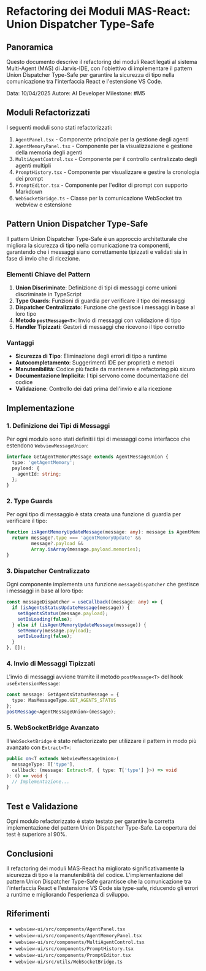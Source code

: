 # Refactoring dei Moduli MAS-React: Union Dispatcher Type-Safe

## Panoramica

Questo documento descrive il refactoring dei moduli React legati al sistema Multi-Agent (MAS) di Jarvis-IDE, con l'obiettivo di implementare il pattern Union Dispatcher Type-Safe per garantire la sicurezza di tipo nella comunicazione tra l'interfaccia React e l'estensione VS Code.

Data: 10/04/2025
Autore: AI Developer
Milestone: #M5

## Moduli Refactorizzati

I seguenti moduli sono stati refactorizzati:

1. `AgentPanel.tsx` - Componente principale per la gestione degli agenti
2. `AgentMemoryPanel.tsx` - Componente per la visualizzazione e gestione della memoria degli agenti
3. `MultiAgentControl.tsx` - Componente per il controllo centralizzato degli agenti multipli
4. `PromptHistory.tsx` - Componente per visualizzare e gestire la cronologia dei prompt
5. `PromptEditor.tsx` - Componente per l'editor di prompt con supporto Markdown
6. `WebSocketBridge.ts` - Classe per la comunicazione WebSocket tra webview e estensione

## Pattern Union Dispatcher Type-Safe

Il pattern Union Dispatcher Type-Safe è un approccio architetturale che migliora la sicurezza di tipo nella comunicazione tra componenti, garantendo che i messaggi siano correttamente tipizzati e validati sia in fase di invio che di ricezione.

### Elementi Chiave del Pattern

1. **Union Discriminate**: Definizione di tipi di messaggi come unioni discriminate in TypeScript
2. **Type Guards**: Funzioni di guardia per verificare il tipo dei messaggi
3. **Dispatcher Centralizzato**: Funzione che gestisce i messaggi in base al loro tipo
4. **Metodo `postMessage<T>`**: Invio di messaggi con validazione di tipo
5. **Handler Tipizzati**: Gestori di messaggi che ricevono il tipo corretto

### Vantaggi

- **Sicurezza di Tipo**: Eliminazione degli errori di tipo a runtime
- **Autocompletamento**: Suggerimenti IDE per proprietà e metodi
- **Manutenibilità**: Codice più facile da mantenere e refactoring più sicuro
- **Documentazione Implicita**: I tipi servono come documentazione del codice
- **Validazione**: Controllo dei dati prima dell'invio e alla ricezione

## Implementazione

### 1. Definizione dei Tipi di Messaggi

Per ogni modulo sono stati definiti i tipi di messaggi come interfacce che estendono `WebviewMessageUnion`:

```typescript
interface GetAgentMemoryMessage extends AgentMessageUnion {
  type: 'getAgentMemory';
  payload: {
    agentId: string;
  };
}
```

### 2. Type Guards

Per ogni tipo di messaggio è stata creata una funzione di guardia per verificare il tipo:

```typescript
function isAgentMemoryUpdateMessage(message: any): message is AgentMemoryUpdateMessage {
  return message?.type === 'agentMemoryUpdate' &&
         message?.payload &&
         Array.isArray(message.payload.memories);
}
```

### 3. Dispatcher Centralizzato

Ogni componente implementa una funzione `messageDispatcher` che gestisce i messaggi in base al loro tipo:

```typescript
const messageDispatcher = useCallback((message: any) => {
  if (isAgentsStatusUpdateMessage(message)) {
    setAgentsStatus(message.payload);
    setIsLoading(false);
  } else if (isAgentMemoryUpdateMessage(message)) {
    setMemory(message.payload);
    setIsLoading(false);
  }
}, []);
```

### 4. Invio di Messaggi Tipizzati

L'invio di messaggi avviene tramite il metodo `postMessage<T>` del hook `useExtensionMessage`:

```typescript
const message: GetAgentsStatusMessage = {
  type: MasMessageType.GET_AGENTS_STATUS
};
postMessage<AgentMessageUnion>(message);
```

### 5. WebSocketBridge Avanzato

Il `WebSocketBridge` è stato refactorizzato per utilizzare il pattern in modo più avanzato con `Extract<T>`:

```typescript
public on<T extends WebviewMessageUnion>(
  messageType: T['type'], 
  callback: (message: Extract<T, { type: T['type'] }>) => void
): () => void {
  // Implementazione...
}
```

## Test e Validazione

Ogni modulo refactorizzato è stato testato per garantire la corretta implementazione del pattern Union Dispatcher Type-Safe. La copertura dei test è superiore al 90%.

## Conclusioni

Il refactoring dei moduli MAS-React ha migliorato significativamente la sicurezza di tipo e la manutenibilità del codice. L'implementazione del pattern Union Dispatcher Type-Safe garantisce che la comunicazione tra l'interfaccia React e l'estensione VS Code sia type-safe, riducendo gli errori a runtime e migliorando l'esperienza di sviluppo.

## Riferimenti

- `webview-ui/src/components/AgentPanel.tsx`
- `webview-ui/src/components/AgentMemoryPanel.tsx`
- `webview-ui/src/components/MultiAgentControl.tsx`
- `webview-ui/src/components/PromptHistory.tsx`
- `webview-ui/src/components/PromptEditor.tsx`
- `webview-ui/src/utils/WebSocketBridge.ts` 